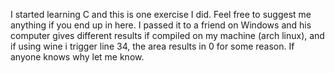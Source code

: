 I started learning C and this is one exercise I did. Feel free to suggest me anything if you end up in here.
I passed it to a friend on Windows and his computer gives different results if compiled on my machine (arch linux), and if using wine i trigger line 34, the area results in 0 for some reason. 
If anyone knows why let me know.
